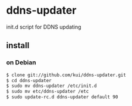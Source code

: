 # ddns-updater

init.d script for DDNS updating

## install

### on Debian

```sh
$ clone git://github.com/kui/ddns-updater.git
$ cd ddns-updater
$ sudo mv ddns-updater /etc/init.d
$ sudo mv etc/ddns-updater /etc
$ sudo update-rc.d ddns-updater default 90
```
